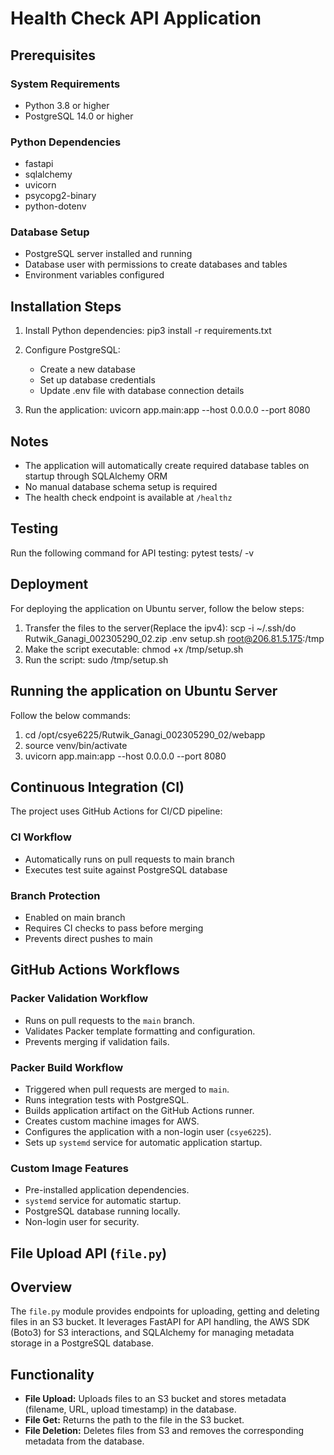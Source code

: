 # Health Check API Application

## Prerequisites

### System Requirements
- Python 3.8 or higher
- PostgreSQL 14.0 or higher

### Python Dependencies
- fastapi
- sqlalchemy
- uvicorn
- psycopg2-binary
- python-dotenv


### Database Setup
- PostgreSQL server installed and running
- Database user with permissions to create databases and tables
- Environment variables configured


## Installation Steps

1. Install Python dependencies:
pip3 install -r requirements.txt

2. Configure PostgreSQL:
   - Create a new database
   - Set up database credentials
   - Update .env file with database connection details

3. Run the application:
uvicorn app.main:app --host 0.0.0.0 --port 8080


## Notes
- The application will automatically create required database tables on startup through SQLAlchemy ORM
- No manual database schema setup is required
- The health check endpoint is available at `/healthz`

## Testing
Run the following command for API testing:
pytest tests/ -v

## Deployment
For deploying the application on Ubuntu server, follow the below steps:
1) Transfer the files to the server(Replace the ipv4):
   scp -i ~/.ssh/do Rutwik_Ganagi_002305290_02.zip .env setup.sh root@206.81.5.175:/tmp
2) Make the script executable:
   chmod +x /tmp/setup.sh   
3) Run the script:
   sudo /tmp/setup.sh

## Running the application on Ubuntu Server
Follow the below commands:
1) cd /opt/csye6225/Rutwik_Ganagi_002305290_02/webapp
2) source venv/bin/activate
3) uvicorn app.main:app --host 0.0.0.0 --port 8080

## Continuous Integration (CI)
The project uses GitHub Actions for CI/CD pipeline:

### CI Workflow
- Automatically runs on pull requests to main branch
- Executes test suite against PostgreSQL database

### Branch Protection
- Enabled on main branch
- Requires CI checks to pass before merging
- Prevents direct pushes to main

## GitHub Actions Workflows

### Packer Validation Workflow
- Runs on pull requests to the `main` branch.
- Validates Packer template formatting and configuration.
- Prevents merging if validation fails.

### Packer Build Workflow
- Triggered when pull requests are merged to `main`.
- Runs integration tests with PostgreSQL.
- Builds application artifact on the GitHub Actions runner.
- Creates custom machine images for AWS.
- Configures the application with a non-login user (`csye6225`).
- Sets up `systemd` service for automatic application startup.

### Custom Image Features
- Pre-installed application dependencies.
- `systemd` service for automatic startup.
- PostgreSQL database running locally.
- Non-login user for security.

## File Upload API (`file.py`)

## Overview

The `file.py` module provides endpoints for uploading, getting and deleting files in an S3 bucket. It leverages FastAPI for API handling, the AWS SDK (Boto3) for S3 interactions, and SQLAlchemy for managing metadata storage in a PostgreSQL database.

## Functionality

- **File Upload:** Uploads files to an S3 bucket and stores metadata (filename, URL, upload timestamp) in the database.
- **File Get:** Returns the path to the file in the S3 bucket. 
- **File Deletion:** Deletes files from S3 and removes the corresponding metadata from the database.


